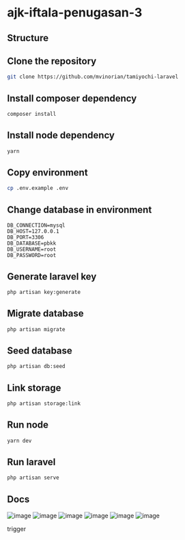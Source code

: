 # ajk-iftala-penugasan-3

## Structure

## Clone the repository

```sh
git clone https://github.com/mvinorian/tamiyochi-laravel
```

## Install composer dependency

```sh
composer install
```

## Install node dependency

```sh
yarn
```

## Copy environment

```sh
cp .env.example .env
```

## Change database in environment

```
DB_CONNECTION=mysql
DB_HOST=127.0.0.1
DB_PORT=3306
DB_DATABASE=pbkk
DB_USERNAME=root
DB_PASSWORD=root
```

## Generate laravel key

```sh
php artisan key:generate
```

## Migrate database

```sh
php artisan migrate
```

## Seed database

```sh
php artisan db:seed
```

## Link storage

```sh
php artisan storage:link
```

## Run node

```sh
yarn dev
```

## Run laravel

```sh
php artisan serve
```

## Docs
![image](https://github.com/ifzahri/ajk-iftala-penugasan-3/assets/59218445/476944c7-20e6-4269-a9ec-8e54d2fcde32)
![image](https://github.com/ifzahri/ajk-iftala-penugasan-3/assets/59218445/5f395d75-9f6a-43eb-b010-ab3d492de1a2)
![image](https://github.com/ifzahri/ajk-iftala-penugasan-3/assets/59218445/a348ae4c-42dc-4482-823c-2a2ebf19219a)
![image](https://github.com/ifzahri/ajk-iftala-penugasan-3/assets/59218445/4d37c9be-0e09-4ecd-bcde-0a1ff8912aea)
![image](https://github.com/ifzahri/ajk-iftala-penugasan-3/assets/59218445/89c38324-ba00-4dea-9cd5-3d3ddd1f5290)
![image](https://github.com/ifzahri/ajk-iftala-penugasan-3/assets/59218445/ac84a916-6120-4119-b1c2-4fac0144eb45)

trigger

